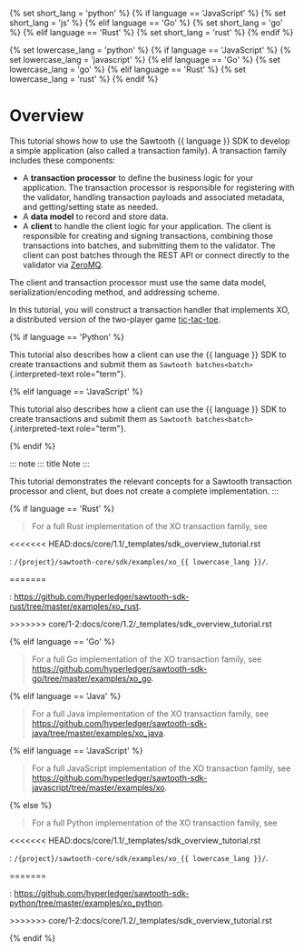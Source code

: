 {% set short_lang = \'python\' %} {% if language == \'JavaScript\' %} {%
set short_lang = \'js\' %} {% elif language == \'Go\' %} {% set
short_lang = \'go\' %} {% elif language == \'Rust\' %} {% set short_lang
= \'rust\' %} {% endif %}

{% set lowercase_lang = \'python\' %} {% if language == \'JavaScript\'
%} {% set lowercase_lang = \'javascript\' %} {% elif language == \'Go\'
%} {% set lowercase_lang = \'go\' %} {% elif language == \'Rust\' %} {%
set lowercase_lang = \'rust\' %} {% endif %}

# Overview

<!--
  Licensed under Creative Commons Attribution 4.0 International License
  https://creativecommons.org/licenses/by/4.0/
-->

This tutorial shows how to use the Sawtooth {{ language }} SDK to
develop a simple application (also called a transaction family). A
transaction family includes these components:

-   A **transaction processor** to define the business logic for your
    application. The transaction processor is responsible for
    registering with the validator, handling transaction payloads and
    associated metadata, and getting/setting state as needed.
-   A **data model** to record and store data.
-   A **client** to handle the client logic for your application. The
    client is responsible for creating and signing transactions,
    combining those transactions into batches, and submitting them to
    the validator. The client can post batches through the REST API or
    connect directly to the validator via [ZeroMQ](http://zeromq.org).

The client and transaction processor must use the same data model,
serialization/encoding method, and addressing scheme.

In this tutorial, you will construct a transaction handler that
implements XO, a distributed version of the two-player game
[tic-tac-toe](https://en.wikipedia.org/wiki/Tic-tac-toe).

{% if language == \'Python\' %}

This tutorial also describes how a client can use the {{ language }} SDK
to create transactions and submit them as
`Sawtooth batches<batch>`{.interpreted-text role="term"}.

{% elif language == \'JavaScript\' %}

This tutorial also describes how a client can use the {{ language }} SDK
to create transactions and submit them as
`Sawtooth batches<batch>`{.interpreted-text role="term"}.

{% endif %}

::: note
::: title
Note
:::

This tutorial demonstrates the relevant concepts for a Sawtooth
transaction processor and client, but does not create a complete
implementation.
:::

{% if language == \'Rust\' %}

> For a full Rust implementation of the XO transaction family, see

\<\<\<\<\<\<\< HEAD:docs/core/1.1/\_templates/sdk_overview_tutorial.rst

:   `/{project}/sawtooth-core/sdk/examples/xo_{{ lowercase_lang }}/`.

=======

:   <https://github.com/hyperledger/sawtooth-sdk-rust/tree/master/examples/xo_rust>.

\>\>\>\>\>\>\>
core/1-2:docs/core/1.2/\_templates/sdk_overview_tutorial.rst

{% elif language == \'Go\' %}

> For a full Go implementation of the XO transaction family, see
> <https://github.com/hyperledger/sawtooth-sdk-go/tree/master/examples/xo_go>.

{% elif language == \'Java\' %}

> For a full Java implementation of the XO transaction family, see
> <https://github.com/hyperledger/sawtooth-sdk-java/tree/master/examples/xo_java>.

{% elif language == \'JavaScript\' %}

> For a full JavaScript implementation of the XO transaction family, see
> <https://github.com/hyperledger/sawtooth-sdk-javascript/tree/master/examples/xo>.

{% else %}

> For a full Python implementation of the XO transaction family, see

\<\<\<\<\<\<\< HEAD:docs/core/1.1/\_templates/sdk_overview_tutorial.rst

:   `/{project}/sawtooth-core/sdk/examples/xo_{{ lowercase_lang }}/`.

=======

:   <https://github.com/hyperledger/sawtooth-sdk-python/tree/master/examples/xo_python>.

\>\>\>\>\>\>\>
core/1-2:docs/core/1.2/\_templates/sdk_overview_tutorial.rst

{% endif %}
